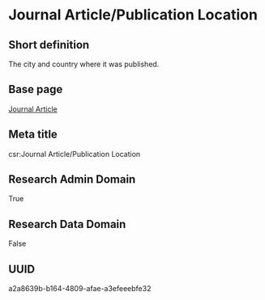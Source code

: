 # Journal Article/Publication Location
## Short definition
The city and country where it was published.
## Base page
[Journal Article](https://github.com/EuroCRIS/CASRAI-Dictionairies/blob/main/Objects/Journal%20Article.md)
## Meta title
csr:Journal Article/Publication Location
## Research Admin Domain
True
## Research Data Domain
False
## UUID
a2a8639b-b164-4809-afae-a3efeeebfe32
